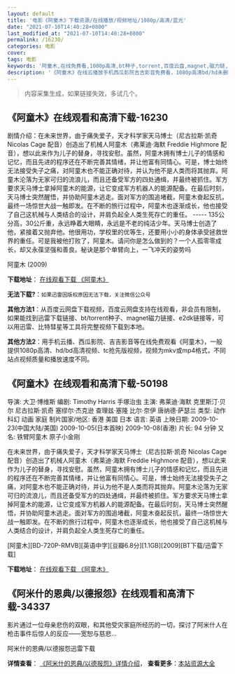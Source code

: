 ```yaml
---
layout: default
title: '电影《阿童木》下载资源/在线播放/视频地址/1080p/高清/蓝光'
date: "2021-07-10T14:40:28+0800"
last_modified_at: "2021-07-10T14:40:28+0800"
permalink: /16230/
categories: 电影
cover:
tags: 电影
keywords: '阿童木,在线免费看,1080p高清,bt种子,torrent,百度云盘,magnet,磁力链,迅雷下载资源'
description: '《阿童木》在线云播放手机西瓜影院吉吉影音免费看，1080p高清bd/hd未删减完整版和tc抢先枪版，mkv/mp4格式，附带bt/torrent种子、magnet/磁力链、百度云盘、网盘资源迅雷下载链接'
---
```


>内容采集生成，如果链接失效，多试几个。


## 《阿童木》在线观看和高清下载-16230

剧情介绍：在未来世界，由于痛失爱子，天才科学家天马博士（尼古拉斯·凯奇 Nicolas Cage 配音）创造出了机械人阿童木（弗莱迪·海默 Freddie Highmore 配音），想以此来作为儿子的替身，寻找安慰。虽然，阿童木拥有博士儿子的情感和记忆，而且先进的程序还在不断完善其情绪，并让他富有同情心。可是，博士始终无法接受失子之痛，对阿童木也不能正确对待，并认为他不是人类而将其抛弃。阿童木沦落为无家可归的流浪儿，而且还备受军方的四处通缉，并最终被抓住。军方要求天马博士拿掉阿童木的能源，让它变成军方机器人的能源配备。在最后时刻，天马博士突然醒悟，并协助阿童木逃走。面对军方的围追堵截，阿童木奋起反抗，最终一场惊世大战一触即发。在不断的旅行过程中，阿童木也逐渐成长，他也接受了自己这机械与人类结合的设计，并肩负起全人类生死存亡的重任。 ----- 135公分高，30公斤重，永远睁着大眼睛，永远是不老的纯洁少年。天马博士创造了他，紧接着又抛弃他。他很用功，学校里的优等生，还要用小小的身体承受拯救世界的重任。可是我被他打败了，阿童木。请问你是怎么做到的？一个人孤零零成长，却又永葆坚强和善良。秘诀是那个单臂向上，一飞冲天的姿势吗


阿童木 (2009)

**下载地址**： [在线观看下载 《阿童木》](https://www.btbtdy.me/btdy/dy4156.html) 


**无法下载?**：`如果迅雷因版权原因无法下载，关注微信公众号 `

**其他方法1**：从百度云网盘下载视频，百度云网盘支持在线观看，非会员有限制，如果能找到迅雷下载链接、bt/torrent种子、magnet磁力链接、e2dk链接等，可以用迅雷、比特彗星等工具将完整视频下载到本地。

**其他方法2**：用手机云播、西瓜影院、吉吉影音等在线免费观看《阿童木》，一般提供1080p高清、hd/bd高清视频、tc抢先版视频，视频为mkv或mp4格式，不同站点视频质量和播放速度不同。


## 《阿童木》在线观看和高清下载-50198

导演: 大卫·博维斯 编剧: Timothy Harris 手塚治虫 主演: 弗莱迪·海默 克里斯汀·贝尔 尼古拉斯·凯奇 塞缪尔·杰克逊 查理兹·塞隆 比尔·奈伊 唐纳德·萨瑟兰 类型: 动作 科幻 动画 家庭 制片国家/地区: 香港 美国 日本 语言: 英语 上映日期: 2009-10-23(中国大陆/美国) 2009-10-05(日本首映) 2009-10-08(香港) 片长: 94 分钟 又名: 铁臂阿童木 原子小金刚

在未来世界，由于痛失爱子，天才科学家天马博士（尼古拉斯·凯奇 Nicolas Cage 配音）创造出了机械人阿童木（弗莱迪·海默 Freddie Highmore 配音），想以此来作为儿子的替身，寻找安慰。虽然，阿童木拥有博士儿子的情感和记忆，而且先进的程序还在不断完善其情绪，并让他富有同情心。可是，博士始终无法接受失子之痛，对阿童木也不能正确对待，并认为他不是人类而将其抛弃。阿童木沦落为无家可归的流浪儿，而且还备受军方的四处通缉，并最终被抓住。军方要求天马博士拿掉阿童木的能源，让它变成军方机器人的能源配备。在最后时刻，天马博士突然醒悟，并协助阿童木逃走。面对军方的围追堵截，阿童木奋起反抗，最终一场惊世大战一触即发。在不断的旅行过程中，阿童木也逐渐成长，他也接受了自己这机械与人类结合的设计，并肩负起全人类生死存亡的重任。


[阿童木][BD-720P-RMVB][英语中字][豆瓣6.8分][1.1GB][2009][BT下载/迅雷下载]

**下载地址**： [在线观看下载 《阿童木》](https://www.btdx8.com/torrent/astro_boy_2009.html) 


## 《阿米什的恩典/以德报怨》在线观看和高清下载-34337

影片通过一位母亲悲伤的双眼，和其他受灾家庭所经历的一切，探讨了阿米什人在枪击事件后惊人的反应——宽恕与慈悲...


阿米什的恩典/以德报怨迅雷下载

**详情查看**： [《阿米什的恩典/以德报怨》详情介绍](/movie/34337/)， **查看更多**：[本站资源大全](/movie/t/all/)


